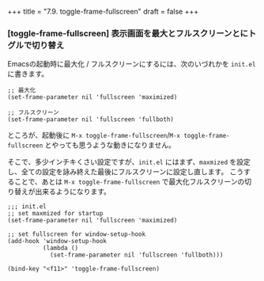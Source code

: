 +++
title = "7.9. toggle-frame-fullscreen"
draft = false
+++
### [toggle-frame-fullscreen] 表示画面を最大とフルスクリーンとにトグルで切り替え

Emacsの起動時に最大化 / フルスクリーンにするには、次のいづれかを `init.el` に書きます。

```elisp
;; 最大化
(set-frame-parameter nil 'fullscreen 'maximized)

;; フルスクリーン
(set-frame-parameter nil 'fullscreen 'fullboth)
```
ところが、起動後に `M-x toggle-frame-fullscreen`/`M-x toggle-frame-fullscreen` とやっても思うような動きになりません。

そこで、多少インチキくさい設定ですが、`init.el` にはまず、`maxmized` を設定し、全ての設定を詠み終えた最後にフルスクリーンに設定し直します。
こうすることで、あとは `M-x toggle-frame-fullscreen` で最大化フルスクリーンの切り替えが出来るようになります。

```elisp
;;; init.el
;; set maxmized for startup
(set-frame-parameter nil 'fullscreen 'maximized)

;; set fullscreen for window-setup-hook
(add-hook 'window-setup-hook
		  (lambda ()
			(set-frame-parameter nil 'fullscreen 'fullboth)))

(bind-key "<f11>" 'toggle-frame-fullscreen)
```

